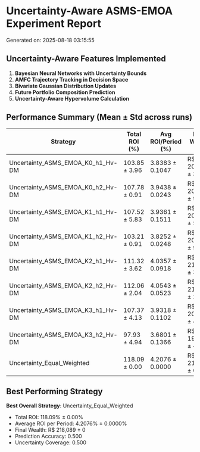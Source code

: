 # Uncertainty-Aware ASMS-EMOA Experiment Report
Generated on: 2025-08-18 03:15:55

## Uncertainty-Aware Features Implemented

1. **Bayesian Neural Networks with Uncertainty Bounds**
2. **AMFC Trajectory Tracking in Decision Space**
3. **Bivariate Gaussian Distribution Updates**
4. **Future Portfolio Composition Prediction**
5. **Uncertainty-Aware Hypervolume Calculation**

## Performance Summary (Mean ± Std across runs)

| Strategy | Total ROI (%) | Avg ROI/Period (%) | Final Wealth (R$) | Prediction Accuracy | Uncertainty Coverage |
|----------|---------------|-------------------|-------------------|-------------------|-------------------|
| Uncertainty_ASMS_EMOA_K0_h1_Hv-DM | 103.85 ± 3.96 | 3.8383 ± 0.1047 | R$ 203,846 ± 3,958 | 0.145 | 0.298 |
| Uncertainty_ASMS_EMOA_K0_h2_Hv-DM | 107.78 ± 0.91 | 3.9438 ± 0.0243 | R$ 207,785 ± 907 | 0.141 | 0.298 |
| Uncertainty_ASMS_EMOA_K1_h1_Hv-DM | 107.52 ± 5.83 | 3.9361 ± 0.1511 | R$ 207,523 ± 5,835 | 0.143 | 0.228 |
| Uncertainty_ASMS_EMOA_K1_h2_Hv-DM | 103.21 ± 0.91 | 3.8252 ± 0.0248 | R$ 203,214 ± 908 | 0.145 | 0.281 |
| Uncertainty_ASMS_EMOA_K2_h1_Hv-DM | 111.32 ± 3.62 | 4.0357 ± 0.0918 | R$ 211,324 ± 3,620 | 0.145 | 0.298 |
| Uncertainty_ASMS_EMOA_K2_h2_Hv-DM | 112.06 ± 2.04 | 4.0543 ± 0.0523 | R$ 212,056 ± 2,042 | 0.142 | 0.333 |
| Uncertainty_ASMS_EMOA_K3_h1_Hv-DM | 107.37 ± 4.13 | 3.9318 ± 0.1102 | R$ 207,374 ± 4,130 | 0.145 | 0.316 |
| Uncertainty_ASMS_EMOA_K3_h2_Hv-DM | 97.93 ± 4.94 | 3.6801 ± 0.1366 | R$ 197,930 ± 4,937 | 0.143 | 0.281 |
| Uncertainty_Equal_Weighted | 118.09 ± 0.00 | 4.2076 ± 0.0000 | R$ 218,089 ± 0 | 0.500 | 0.500 |

## Best Performing Strategy

**Best Overall Strategy**: Uncertainty_Equal_Weighted
- Total ROI: 118.09% ± 0.00%
- Average ROI per Period: 4.2076% ± 0.0000%
- Final Wealth: R$ 218,089 ± 0
- Prediction Accuracy: 0.500
- Uncertainty Coverage: 0.500